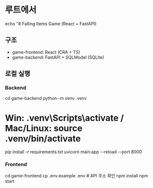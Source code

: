 # 루트에서
echo "# Falling Items Game (React + FastAPI)

## 구조
- game-frontend: React (CRA + TS)
- game-backend: FastAPI + SQLModel (SQLite)

## 로컬 실행
### Backend
cd game-backend
python -m venv .venv
# Win: .venv\\Scripts\\activate / Mac/Linux: source .venv/bin/activate
pip install -r requirements.txt
uvicorn main:app --reload --port 8000

### Frontend
cd game-frontend
cp .env.example .env  # API 주소 확인
npm install
npm start
